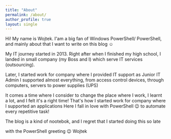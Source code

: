 ```yaml
---
title: "About"
permalink: /about/
author_profile: true
layout: single
---
```


Hi! My name is Wojtek. 
I'am a big fan of Windows PowerShell/ PowerShell, and mainly about that I want to write on this blog ☺️

My IT journey started in 2013. Right after when I finished my high school, I landed in small company (my Boss and I) which serve IT services (outsourcing).

Later, I started work for company where I provided IT support as Junior IT Admin
I supported almost everything, from access control devices, through computers, servers to power supplies (UPS)

It comes a time where I consider to change the place where I work, I learnt a lot, and I felt it's a right time!
That's how I started work for company where I supported an applications
Here I fall in love with PowerShell 😉 to automate every repetitive task! 

The blog is a kind of nootebok, and I regret that I started doing this so late 
 
with the PowerShell greeting 😉
Wojtek